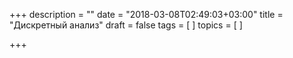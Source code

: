 +++
description = ""
date = "2018-03-08T02:49:03+03:00"
title = "Дискретный анализ"
draft = false
tags = [
]
topics = [
]

+++


